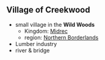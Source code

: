 ## Village of Creekwood
- small village in the **Wild Woods**
  - Kingdom: [Midrec](/kingdoms/midrec.md)
  - region: [Northern Borderlands](regions/northern-borderlands) 
- Lumber industry
- river & bridge
